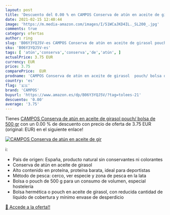 ```yaml
---
layout: post
title: 'Descuento del 0.00 % en CAMPOS Conserva de atún en aceite de gir'
date: 2021-02-15 12:40:44
image: 'https://m.media-amazon.com/images/I/51WCaJKD4IL._SL200_.jpg'
comments: true
category: ofertas
author: ring
slug: 'B06Y3YQJ5V-es CAMPOS Conserva de atún en aceite de girasol pouch/ bolsa...'
sku: 'B06Y3YQJ5V-es'
tags: [ 'atún','conserva','conserva','de','atún', ]
actualPrice: 3.75 EUR
currency: EUR
price: 3.75
comparePrice:  EUR
prodname: 'CAMPOS Conserva de atún en aceite de girasol  pouch/ bolsa de 500 gr'
country: 'es'
flag: '🇪🇸'
brand: 'CAMPOS'
buyurl: 'https://www.amazon.es/dp/B06Y3YQJ5V/?tag=tolees-21'
descuento: '0.00'
average: '3.75'
---
```


Tienes [CAMPOS Conserva de atún en aceite de girasol  pouch/ bolsa de 500 gr](https://www.amazon.es/dp/B06Y3YQJ5V/?tag=tolees-21) con un 0.00 % de descuento con precio de oferta de 3.75 EUR (original:  EUR) en el siguiente enlace!

[![CAMPOS Conserva de atún en aceite de gir](https://m.media-amazon.com/images/I/51WCaJKD4IL._SL200_.jpg)](https://www.amazon.es/dp/B06Y3YQJ5V/?tag=tolees-21)

ℹ️:

- País de origen: España, producto natural sin conservantes ni colorantes
- Conserva de atún en aceite de girasol
- Alto contenido en proteína, proteína barata, ideal para deportistas
- Método de pesca: cerco, ver especie y zona de pesca en la lata
- Bolsa o pouch de 500 g para un consumo de volumen, especial hostelería
- Bolsa hermética o pouch en aceite de girasol, con reducida cantidad de líquido de cobertura y mínimo envase de desperdicio

[🛒 Accede a la oferta!!](https://www.amazon.es/dp/B06Y3YQJ5V/?tag=tolees-21)
